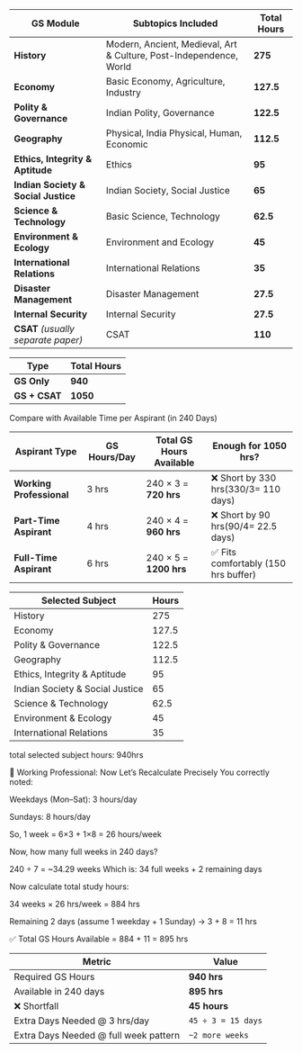| GS Module                           | Subtopics Included                                                 | Total Hours |
| ----------------------------------- | ------------------------------------------------------------------ | ----------- |
| **History**                         | Modern, Ancient, Medieval, Art & Culture, Post-Independence, World | **275**     |
| **Economy**                         | Basic Economy, Agriculture, Industry                               | **127.5**   |
| **Polity & Governance**             | Indian Polity, Governance                                          | **122.5**   |
| **Geography**                       | Physical, India Physical, Human, Economic                          | **112.5**   |
| **Ethics, Integrity & Aptitude**    | Ethics                                                             | **95**      |
| **Indian Society & Social Justice** | Indian Society, Social Justice                                     | **65**      |
| **Science & Technology**            | Basic Science, Technology                                          | **62.5**    |
| **Environment & Ecology**           | Environment and Ecology                                            | **45**      |
| **International Relations**         | International Relations                                            | **35**      |
| **Disaster Management**             | Disaster Management                                                | **27.5**    |
| **Internal Security**               | Internal Security                                                  | **27.5**    |
| **CSAT** *(usually separate paper)* | CSAT                                                               | **110**     |


| Type          | Total Hours |
| ------------- | ----------- |
| **GS Only**   | **940**     | maximum total hour probability
| **GS + CSAT** | **1050**    | with CSAT maximum total hour probability


Compare with Available Time per Aspirant (in 240 Days)

| Aspirant Type            | GS Hours/Day | Total GS Hours Available | Enough for 1050 hrs?                |
| ------------------------ | ------------ | ------------------------ | ----------------------------------- |
| **Working Professional** | 3 hrs        | 240 × 3 = **720 hrs**    | ❌ Short by 330 hrs(330/3= 110 days)|
| **Part-Time Aspirant**   | 4 hrs        | 240 × 4 = **960 hrs**    | ❌ Short by 90 hrs(90/4= 22.5 days) |
| **Full-Time Aspirant**   | 6 hrs        | 240 × 5 = **1200 hrs**   | ✅ Fits comfortably (150 hrs buffer)|



| Selected Subject                | Hours |
| ------------------------------- | ----- |
| History                         | 275   |
| Economy                         | 127.5 |
| Polity & Governance             | 122.5 |
| Geography                       | 112.5 |
| Ethics, Integrity & Aptitude    | 95    |
| Indian Society & Social Justice | 65    |
| Science & Technology            | 62.5  |
| Environment & Ecology           | 45    |
| International Relations         | 35    |

total selected subject hours: 940hrs



🔎 Working Professional: Now Let’s Recalculate Precisely
You correctly noted:

Weekdays (Mon–Sat): 3 hours/day

Sundays: 8 hours/day

So, 1 week = 6×3 + 1×8 = 26 hours/week

Now, how many full weeks in 240 days?

240 ÷ 7 = ~34.29 weeks
Which is: 34 full weeks + 2 remaining days

Now calculate total study hours:

34 weeks × 26 hrs/week = 884 hrs

Remaining 2 days (assume 1 weekday + 1 Sunday) → 3 + 8 = 11 hrs

✅ Total GS Hours Available = 884 + 11 = 895 hrs

| Metric                                | Value              |
| ------------------------------------- | ------------------ |
| Required GS Hours                     | **940 hrs**        |
| Available in 240 days                 | **895 hrs**        |
| ❌ Shortfall                          | **45 hours**       |
| Extra Days Needed @ 3 hrs/day         | `45 ÷ 3 = 15 days` |
| Extra Days Needed @ full week pattern | `~2 more weeks`    |



